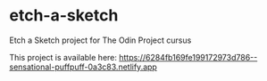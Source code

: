 # etch-a-sketch
Etch a Sketch project for The Odin Project cursus

This project is available here:
https://6284fb169fe199172973d786--sensational-puffpuff-0a3c83.netlify.app
